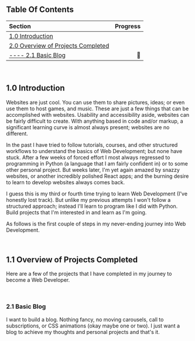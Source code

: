 ## Table Of Contents ##
Section  | Progress
| :--- | ---:
[1.0 Introduction](https://github.com/renacin/WebDev#10-introduction)                                                                            |
[2.0 Overview of Projects Completed](https://github.com/renacin/WebDev#11-overview-of-projects-completed)                                        |
[---- 2.1 Basic Blog](https://github.com/renacin/WebDev/tree/main/Blog)                                                                          | :construction_worker:


<br />

## 1.0 Introduction ##
Websites are just cool. You can use them to share pictures, ideas; or even use them to host games, and music. These are just a few things that can be accomplished with websites.
Usability and accessibility aside, websites can be fairly difficult to create. With anything based in code and/or markup, a significant learning curve is almost always present; websites are no different.

In the past I have tried to follow tutorials, courses, and other structured workflows to understand the basics of Web Development; but none have stuck. After a few weeks of forced effort I most always regressed
to programming in Python (a language that I am fairly confident in) or to some other personal project. But weeks later, I'm yet again amazed by snazzy websites, or another incredibly polished React apps; and the burning
desire to learn to develop websites always comes back.

I guess this is my third or fourth time trying to learn Web Development (I've honestly lost track). But unlike my previous attempts I won't follow a structured approach; instead I'll learn to program like I did with Python.
Build projects that I'm interested in and learn as I'm going.

As follows is the first couple of steps in my never-ending journey into Web Development.

<br />

## 1.1 Overview of Projects Completed ##
Here are a few of the projects that I have completed in my journey to become a Web Developer.

<br />

### 2.1 Basic Blog ###
I want to build a blog. Nothing fancy, no moving carousels, call to subscriptions, or CSS animations (okay maybe one or two). I just want a blog to achieve my thoughts and personal projects and that's it.
